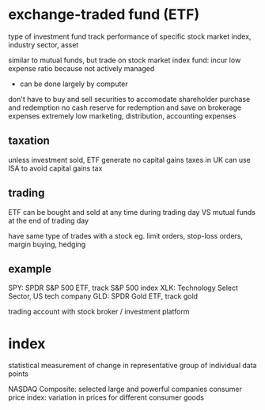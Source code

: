 # exchange-traded fund (ETF)
type of investment fund 
track performance of specific stock market index, industry sector, asset

similar to mutual funds, but trade on stock market
index fund: incur low expense ratio because not actively managed
- can be done largely by computer

don't have to buy and sell securities to accomodate shareholder purchase and redemption
no cash reserve for redemption and save on brokerage expenses
extremely low marketing, distribution, accounting expenses

## taxation
unless investment sold, ETF generate no capital gains taxes
in UK can use ISA to avoid capital gains tax

## trading
ETF can be bought and sold at any time during trading day
VS mutual funds at the end of trading day

have same type of trades with a stock
eg. limit orders, stop-loss orders, margin buying, hedging



## example
SPY: SPDR S&P 500 ETF, track S&P 500 index
XLK: Technology Select Sector, US tech company
GLD: SPDR Gold ETF, track gold

trading account with stock broker / investment platform


# index
statistical measurement of change in representative group of individual data points

NASDAQ Composite: selected large and powerful companies
consumer price index: variation in prices for different consumer goods








